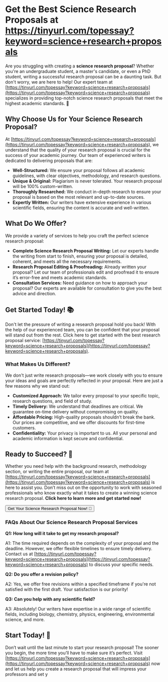 # Get the Best Science Research Proposals at https://tinyurl.com/topessay?keyword=science+research+proposals

Are you struggling with creating a **science research proposal**? Whether you're an undergraduate student, a master's candidate, or even a PhD student, writing a successful research proposal can be a daunting task. But don't worry, we are here to help! Our expert team at [https://tinyurl.com/topessay?keyword=science+research+proposals](https://tinyurl.com/topessay?keyword=science+research+proposals) specializes in providing top-notch science research proposals that meet the highest academic standards. 🚀

## Why Choose Us for Your Science Research Proposal?

At [https://tinyurl.com/topessay?keyword=science+research+proposals](https://tinyurl.com/topessay?keyword=science+research+proposals), we understand that the quality of your research proposal is crucial for the success of your academic journey. Our team of experienced writers is dedicated to delivering proposals that are:

- **Well-Structured:** We ensure your proposal follows all academic guidelines, with clear objectives, methodology, and research questions.
- **Unique & Original:** Plagiarism is never tolerated. Your research proposal will be 100% custom-written.
- **Thoroughly Researched:** We conduct in-depth research to ensure your proposal is based on the most relevant and up-to-date sources.
- **Expertly Written:** Our writers have extensive experience in various scientific fields, ensuring the content is accurate and well-written.

## What Do We Offer?

We provide a variety of services to help you craft the perfect science research proposal:

- **Complete Science Research Proposal Writing:** Let our experts handle the writing from start to finish, ensuring your proposal is detailed, coherent, and meets all the necessary requirements.
- **Research Proposal Editing & Proofreading:** Already written your proposal? Let our team of professionals edit and proofread it to ensure it’s error-free and meets academic standards.
- **Consultation Services:** Need guidance on how to approach your proposal? Our experts are available for consultation to give you the best advice and direction.

## Get Started Today! 📚

Don't let the pressure of writing a research proposal hold you back! With the help of our experienced team, you can be confident that your proposal will stand out from the rest. Click here to get started with the best research proposal service: [https://tinyurl.com/topessay?keyword=science+research+proposals](https://tinyurl.com/topessay?keyword=science+research+proposals).

### What Makes Us Different?

We don't just write research proposals—we work closely with you to ensure your ideas and goals are perfectly reflected in your proposal. Here are just a few reasons why we stand out:

- **Customized Approach:** We tailor every proposal to your specific topic, research questions, and field of study.
- **Timely Delivery:** We understand that deadlines are critical. We guarantee on-time delivery without compromising on quality.
- **Affordable Pricing:** High-quality proposals shouldn’t break the bank. Our prices are competitive, and we offer discounts for first-time customers.
- **Confidentiality:** Your privacy is important to us. All your personal and academic information is kept secure and confidential.

## Ready to Succeed? 🌟

Whether you need help with the background research, methodology section, or writing the entire proposal, our team at [https://tinyurl.com/topessay?keyword=science+research+proposals](https://tinyurl.com/topessay?keyword=science+research+proposals) is here to assist you. Don’t miss out on the opportunity to work with seasoned professionals who know exactly what it takes to create a winning science research proposal. **Click here to learn more and get started now!**

[<button>Get Your Science Research Proposal Now! 🚀</button>](https://tinyurl.com/topessay?keyword=science+research+proposals)

### FAQs About Our Science Research Proposal Services

**Q1: How long will it take to get my research proposal?**

A1: The time required depends on the complexity of your proposal and the deadline. However, we offer flexible timelines to ensure timely delivery. Contact us at [https://tinyurl.com/topessay?keyword=science+research+proposals](https://tinyurl.com/topessay?keyword=science+research+proposals) to discuss your specific needs.

**Q2: Do you offer a revision policy?**

A2: Yes, we offer free revisions within a specified timeframe if you're not satisfied with the first draft. Your satisfaction is our priority!

**Q3: Can you help with any scientific field?**

A3: Absolutely! Our writers have expertise in a wide range of scientific fields, including biology, chemistry, physics, engineering, environmental science, and more.

## Start Today! 🚀

Don’t wait until the last minute to start your research proposal! The sooner you begin, the more time you’ll have to make sure it’s perfect. Visit [https://tinyurl.com/topessay?keyword=science+research+proposals](https://tinyurl.com/topessay?keyword=science+research+proposals) now and let us help you create a research proposal that will impress your professors and set y
